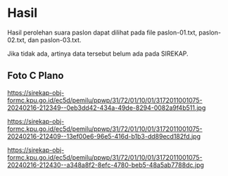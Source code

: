 # Hasil

Hasil perolehan suara paslon dapat dilihat pada file paslon-01.txt, paslon-02.txt, dan paslon-03.txt.

Jika tidak ada, artinya data tersebut belum ada pada SIREKAP.

## Foto C Plano

https://sirekap-obj-formc.kpu.go.id/ec5d/pemilu/ppwp/31/72/01/10/01/3172011001075-20240216-212349--0eb3dd42-434a-49de-8294-0082a9f4b511.jpg

https://sirekap-obj-formc.kpu.go.id/ec5d/pemilu/ppwp/31/72/01/10/01/3172011001075-20240216-212409--13ef00e6-96e5-416d-b1b3-dd89ecd182fd.jpg

https://sirekap-obj-formc.kpu.go.id/ec5d/pemilu/ppwp/31/72/01/10/01/3172011001075-20240216-212430--a348a8f2-8efc-4780-beb5-48a5ab7788dc.jpg
